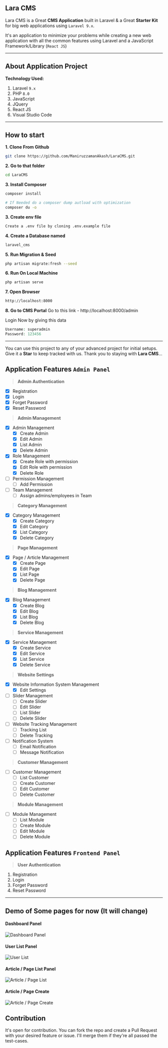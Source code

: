 ## Lara CMS

Lara CMS is a Great **CMS Application** built in Laravel & a Great **Starter Kit** for big web applications using `Laravel 9.x`.

It's an application to minimize your problems while creating a new web application with all the common features using Laravel and a JavaScript Framework/Library (`React JS`)

---

## About Application Project

**Technology Used:**

1. Laravel `9.x`
1. PHP `8.0`
1. JavaScript
1. JQuery
1. React JS
1. Visual Studio Code

---

## How to start

**1. Clone From Github**
```bash
git clone https://github.com/ManiruzzamanAkash/LaraCMS.git
```

**2. Go to that folder**
```bash
cd LaraCMS
```

**3. Install Composer**
```bash
composer install

# If Needed do a composer dump autload with optimization
composer du -o
```

**3. Create env file**
```bash
Create a .env file by cloning .env.example file
```

**4. Create a Database named**
```bash
laravel_cms
```

**5. Run Migration & Seed**
```bash
php artisan migrate:fresh --seed
```

**6. Run On Local Machine**
```bash
php artisan serve
```

**7. Open Browser**
```bash
http://localhost:8000
```

**8. Go to CMS Portal**
Go to this link - http://localhost:8000/admin

Login Now by giving this data
```php
Username: superadmin
Password: 123456
```

---

You can use this project to any of your advanced project for initial setups. Give it a **Star** to keep tracked with us. Thank you to staying with **Lara CMS**...

## Application Features `Admin Panel`

> **Admin Authentication**

- [x] Registration
- [x] Login
- [x] Forget Password
- [x] Reset Password

> **Admin Management**

- [x] Admin Management
  - [x] Create Admin
  - [x] Edit Admin
  - [x] List Admin
  - [x] Delete Admin
- [x] Role Management
  - [x] Create Role with permission
  - [x] Edit Role with permission
  - [x] Delete Role
- [ ] Permission Management
  - [ ] Add Permission

- [ ] Team Management
  - [ ] Assign admins/employees in Team

> **Category Management**

- [x] Category Management
  - [x] Create Category
  - [x] Edit Category
  - [x] List Category
  - [x] Delete Category

> **Page Management**

- [x] Page / Article Management
  - [x] Create Page
  - [x] Edit Page
  - [x] List Page
  - [x] Delete Page

> **Blog Management**

- [x] Blog Management
  - [x] Create Blog
  - [x] Edit Blog
  - [x] List Blog
  - [x] Delete Blog

> **Service Management**
- [x] Service Management
  - [x] Create Service
  - [x] Edit Service
  - [x] List Service
  - [x] Delete Service

> **Website Settings**

- [x] Website Information System Management
  - [x] Edit Settings
- [ ] Slider Management
  - [ ] Create Slider
  - [ ] Edit Slider
  - [ ] List Slider
  - [ ] Delete Slider
- [ ] Website Tracking Management
  - [ ] Tracking List
  - [ ] Delete Tracking
- [ ] Notification System
  - [ ] Email Notification
  - [ ] Message Notification

> **Customer Management**

- [ ] Customer Management
  - [ ] List Customer
  - [ ] Create Customer
  - [ ] Edit Customer
  - [ ] Delete Customer

> **Module Management**

- [ ] Module Management
  - [ ] List Module
  - [ ] Create Module
  - [ ] Edit Module
  - [ ] Delete Module

## Application Features `Frontend Panel`

> **User Authentication**

1. Registration
1. Login
1. Forget Password
1. Reset Password

---


## Demo of Some pages for now (It will change)

#### Dashboard Panel
![Dashboard Panel](https://i.ibb.co/bshFCkH/Lara-CMS-Dashboard.png)


#### User List Panel
![User List](https://i.ibb.co/RBNNCR3/Lara-CMS-User-List.pngd)


#### Article / Page List Panel
![Article / Page List](https://i.ibb.co/RN4Kp2s/Lara-CMS-Article-List.png)


#### Article / Page Create
![Article / Page Create](https://i.ibb.co/b5TWHKV/Lara-CMS-Create-Article.png)


## Contribution
It's open for contribution. You can fork the repo and create a Pull Request with your desired feature or issue. I'll merge them if they're all passed the test-cases.
